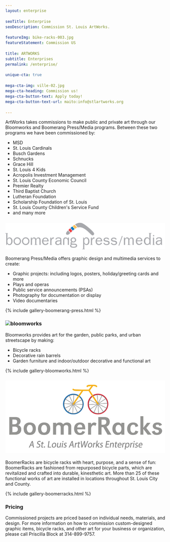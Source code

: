 ```yaml
---
layout: enterprise

seoTitle: Enterprise
seoDescription: Commission St. Louis ArtWorks.

featureImg: bike-racks-003.jpg
featureStatement: Commission US

title: ARTWORKS
subtitle: Enterprises
permalink: /enterprise/

unique-cta: true

mega-cta-img: ville-02.jpg
mega-cta-heading: Commission us!
mega-cta-button-text: Apply today!
mega-cta-button-text-url: maito:info@stlartworks.org

---
```


ArtWorks takes commissions to make public and private art through our Bloomworks and Boomerang Press/Media programs. Between these two programs we have been commissioned by:

- MSD
- St. Louis Cardinals
- Busch Gardens
- Schnucks
- Grace Hill
- St. Louis 4 Kids
- Acropolis Investment Management
- St. Louis County Economic Council
- Premier Realty
- Third Baptist Church
- Lutheran Foundation
- Scholarship Foundation of St. Louis
- St. Louis County Children's Service Fund
- and many more

### ![boomerang press/media](/images/boomerang-press-media.jpg)
Boomerang Press/Media offers graphic design and multimedia services to create:

- Graphic projects: including logos, posters, holiday/greeting cards and more
- Plays and operas
- Public service announcements (PSAs)
- Photography for documentation or display
- Video documentaries


{% include gallery-boomerang-press.html %}

### ![bloomworks](/images/svg/bloomworks_web.jpg)
Bloomworks provides art for the garden, public parks, and urban streetscape by making:

- Bicycle racks
- Decorative rain barrels
- Garden furniture and indoor/outdoor decorative and functional art

{% include gallery-bloomworks.html %}


### ![boomerracks](/images/svg/boomerracks_logo.jpg)
BoomerRacks are bicycle racks with heart, purpose, and a sense of fun:  BoomerRacks are fashioned from repurposed bicycle parts, which are revitalized and crafted into durable, kinesthetic art. More than 25 of these functional works of art are installed in locations throughout St. Louis City and County.

{% include gallery-boomerracks.html %}


### Pricing

Commissioned projects are priced based on individual needs, materials, and design. For more information on how to commission custom-designed graphic items, bicycle racks, and other art for your business or organization, please call Priscilla Block at 314-899-9757.


